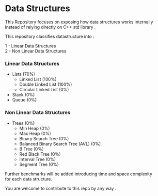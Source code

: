 # Data Structures

This Repository focuses on exposing how data structures works internally instead of relying directly on C++ std library .

This repository classifies datastructure into :

1 - Linear Data Structures </br>
2 - Non Linear Data Structures <br/>

### Linear Data Structures
- Lists (70%)
  - Linked List (100%)
  - Double Linked List (100%)
  - Circular Linked List (0%)
- Stack (0%)
- Queue (0%)

### Non Linear Data Structures
- Trees (0%)
  - Min Heap (0%)
  - Max Heap (0%)
  - Binary Search Tree (0%)
  - Balanced Binary Search Tree (AVL) (0%)
  - B Tree (0%)
  - Red Black Tree (0%)
  - Interval Tree (0%)
  - Segment Tree (0%)

Further benchmarks will be added introducing time and space complexity for each data structure.

You are welcome to contribute to this repo by any way .
